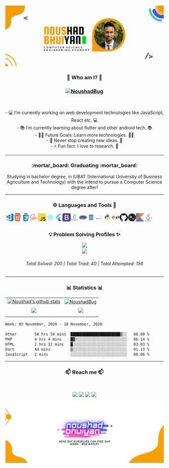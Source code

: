 
![hero](https://github.com/NoushadBug/NoushadBug/blob/master/myHero.gif)

<h3 align="center">📝 Who am I? 📝</h3>
<h3 align="center"><a href="https://github.com/NoushadBug/NoushadBug/raw/master/Noushad%20Bhuiyan_Resume.pdf"><img align="center" src="https://img.shields.io/badge/download%20my%20Resume-5B249A?&style=for-the-badge" alt="NoushadBug"/></a></h3>
<br>

<p align="center">
- 💻 I’m currently working on web development technologies like JavaScript, React etc. 💻 <br>
- 📚 I’m currently learning about flutter and other android tech. 📚 <br>
- 💪🏼 Future Goals: Learn more technologies. 💪🏼<br>
- 🧠 Never stop creating new ideas. 🧠 <br>
- ⚡ Fun fact: I love to research. 🌱<br></p>

____
 <h3 align="center">:mortar_board: Graduating :mortar_board:</h3>
<p align="center">
Studying in bachelor degree, in IUBAT (International University of Business Agriculture and Technology) with the intend to pursue a Computer Science degree after!</p>

____


 <h3 align="center">⚙️ Languages and Tools 🔨</h3>
 <p align="center">
<img align="left" alt="Visual Studio Code" width="26px" src="https://raw.githubusercontent.com/github/explore/80688e429a7d4ef2fca1e82350fe8e3517d3494d/topics/visual-studio-code/visual-studio-code.png" />
<img align="left" alt="HTML5" width="26px" src="https://raw.githubusercontent.com/github/explore/80688e429a7d4ef2fca1e82350fe8e3517d3494d/topics/html/html.png" />
<img align="left" alt="CSS3" width="26px" src="https://raw.githubusercontent.com/github/explore/80688e429a7d4ef2fca1e82350fe8e3517d3494d/topics/css/css.png" />
<img align="left" alt="Sass" width="26px" src="https://raw.githubusercontent.com/github/explore/80688e429a7d4ef2fca1e82350fe8e3517d3494d/topics/sass/sass.png" />
<img align="left" alt="JavaScript" width="26px" src="https://raw.githubusercontent.com/github/explore/80688e429a7d4ef2fca1e82350fe8e3517d3494d/topics/javascript/javascript.png" />
<img align="left" alt="React" width="26px" src="https://raw.githubusercontent.com/github/explore/80688e429a7d4ef2fca1e82350fe8e3517d3494d/topics/react/react.png" />
<img align="left" alt="Gatsby" width="26px" src="https://raw.githubusercontent.com/github/explore/e94815998e4e0713912fed477a1f346ec04c3da2/topics/flutter/flutter.png" />
<img align="left" alt="GraphQL" width="26px" src="https://raw.githubusercontent.com/github/explore/80688e429a7d4ef2fca1e82350fe8e3517d3494d/topics/bootstrap/bootstrap.png" />
<img align="left" alt="Node.js" width="26px" src="https://raw.githubusercontent.com/github/explore/80688e429a7d4ef2fca1e82350fe8e3517d3494d/topics/c/c.png" />
<img align="left" alt="Deno" width="26px" src="https://raw.githubusercontent.com/github/explore/361e2821e2dea67711cde99c9c40ed357061cf27/topics/php/php.png" />
<img align="left" alt="SQL" width="26px" src="https://raw.githubusercontent.com/github/explore/80688e429a7d4ef2fca1e82350fe8e3517d3494d/topics/sql/sql.png" />
<img align="left" alt="MySQL" width="26px" src="https://raw.githubusercontent.com/github/explore/80688e429a7d4ef2fca1e82350fe8e3517d3494d/topics/mysql/mysql.png" />
<img align="left" alt="MongoDB" width="26px" src="https://raw.githubusercontent.com/github/explore/80688e429a7d4ef2fca1e82350fe8e3517d3494d/topics/python/python.png" />
<img align="left" alt="Git" width="26px" src="https://raw.githubusercontent.com/github/explore/80688e429a7d4ef2fca1e82350fe8e3517d3494d/topics/git/git.png" />
<img align="left" alt="GitHub" width="26px" src="https://raw.githubusercontent.com/github/explore/78df643247d429f6cc873026c0622819ad797942/topics/github/github.png" />
<img align="left" alt="Terminal" width="26px" src="https://raw.githubusercontent.com/github/explore/80688e429a7d4ef2fca1e82350fe8e3517d3494d/topics/terminal/terminal.png" />
<img align="left" alt="Kotlin" width="26px" src="https://raw.githubusercontent.com/github/explore/80688e429a7d4ef2fca1e82350fe8e3517d3494d/topics/kotlin/kotlin.png" />
<img align="left" alt="Java" width="26px" src="https://raw.githubusercontent.com/github/explore/80688e429a7d4ef2fca1e82350fe8e3517d3494d/topics/java/java.png" /></p>
<br />
<br />
<h3 align="center">💡 Problem Solving Profiles ✨</h3>

<p align="center">
<a href="https://www.hackerrank.com/Noushad_bhuiyan"><img src="https://img.shields.io/badge/hackerrank-2FC866?&style=for-the-badge&logo=hackerrank&logoColor=white"/></a><br>
<a href="https://codeforces.com/profile/noushadbug"><img src="https://img.shields.io/badge/codeforces-yellow?&style=for-the-badge&logo=codeforces&logoColor=white"/></a></p> <h6 align="center"> Total Solved: 200 | Total Tried: 40 | Total Attempted: 156</h6>

---
<h3 align="center">📊 Statistics 📊</h3>



| | | 
| :--: | :--: |
| [![Noushad's github stats](https://github-readme-stats.vercel.app/api?username=NoushadBug&count_private=true&theme=Gradient&include_all_commits=true&count_private=true&show_icons=true)](https://github.com/anuraghazra/github-readme-stats) | <a href=""><img align="center" src="https://github-readme-stats.vercel.app/api/top-langs/?username=NoushadBug&layout=compact" alt="NoushadBug"/></a>
| | | 
| <img height="200px" src="https://wakatime.com/share/@NoushadBug/31370f73-483b-4b40-95c5-8cbd04a45c7e.svg"/> | <a href="https://wakatime.com"><img height="200px" src="https://wakatime.com/share/@NoushadBug/36e99f4d-8bb6-428e-98b4-060ddd5668f0.png" /></a> |
| | |

<!--START_SECTION:waka-->
```text
Week: 03 November, 2020 - 10 November, 2020

Other        58 hrs 59 mins  ██████████████████████▒░░   88.80 % 
PHP          4 hrs 4 mins    █▓░░░░░░░░░░░░░░░░░░░░░░░   06.14 % 
HTML         2 hrs 32 mins   █░░░░░░░░░░░░░░░░░░░░░░░░   03.83 % 
Dart         44 mins         ▒░░░░░░░░░░░░░░░░░░░░░░░░   01.13 % 
JavaScript   2 mins          ░░░░░░░░░░░░░░░░░░░░░░░░░   00.06 % 
```
<!--END_SECTION:waka-->

---

<h3 align="center">📫 Reach me 📫</h3>
<br />
<p align="center">
<a href="https://www.facebook.com/noushadbug" target="_blank"><img src="https://img.shields.io/badge/facebook-%231877F2.svg?&style=for-the-badge&logo=facebook&logoColor=white"/></a>
<a href="https://wa.me/+8801688898166" target="_blank"><img src="https://img.shields.io/badge/WHATSAPP-25D366?&style=for-the-badge&logo=whatsapp&logoColor=white"/></a>
<a href="https://www.linkedin.com/in/noushad-bhuiyan-677842157/" target="_blank"><img src="https://img.shields.io/badge/linkedin-%230077B5.svg?&style=for-the-badge&logo=linkedin&logoColor=white"/></a>
<a href="mailto:noushadbhuiyan7@gmail.com" target="_blank"><img src="https://img.shields.io/badge/gmail-D14836?&style=for-the-badge&logo=gmail&logoColor=white"/></a><br /></p>

![hero](https://github.com/NoushadBug/NoushadBug/blob/master/footer.png)
